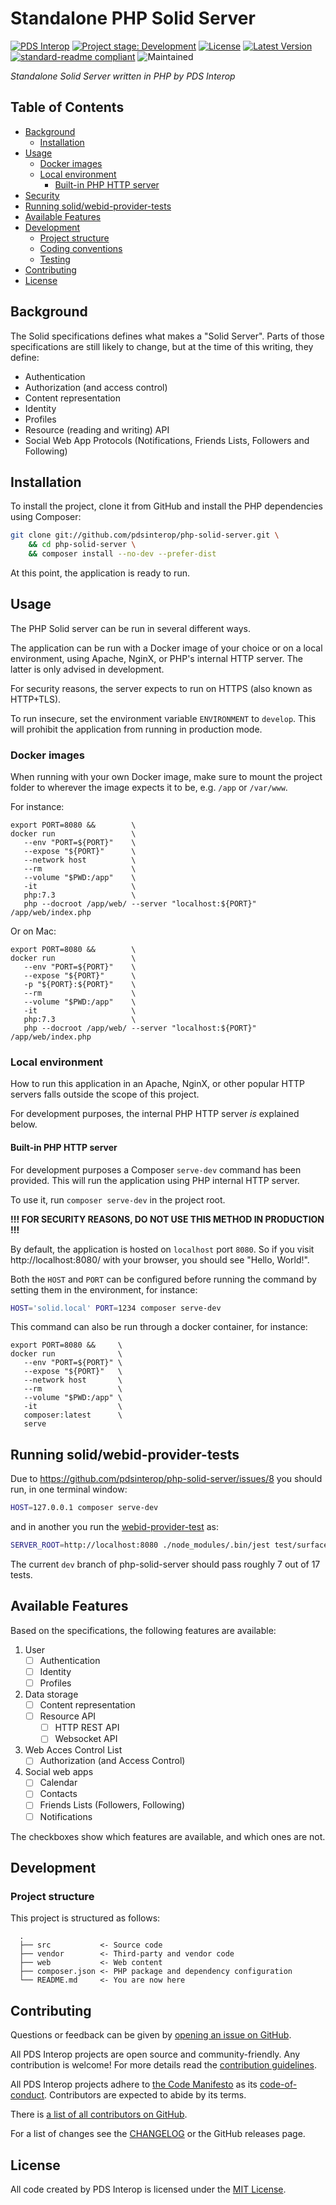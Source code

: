 # Standalone PHP Solid Server

[![PDS Interop][pdsinterop-shield]][pdsinterop-site]
[![Project stage: Development][project-stage-badge: Development]][project-stage-page]
[![License][license-shield]][license-link]
[![Latest Version][version-shield]][version-link]
[![standard-readme compliant][standard-readme-shield]][standard-readme-link]
![Maintained][maintained-shield]

_Standalone Solid Server written in PHP by PDS Interop_

## Table of Contents

<!-- toc -->

- [Background](#background)
  * [Installation](#installation)
- [Usage](#usage)
  * [Docker images](#docker-images)
  * [Local environment](#local-environment)
    + [Built-in PHP HTTP server](#built-in-php-http-server)
- [Security](#security)
- [Running solid/webid-provider-tests](#running-solidwebid-provider-tests)
- [Available Features](#available-features)
- [Development](#development)
  * [Project structure](#project-structure)
  * [Coding conventions](#coding-conventions)
  * [Testing](#testing)
- [Contributing](#contributing)
- [License](#license)

<!-- tocstop -->

## Background

The Solid specifications defines what makes a "Solid Server". Parts of
those specifications are still likely to change, but at the time of this writing,
they define:

- Authentication
- Authorization (and access control)
- Content representation
- Identity
- Profiles
- Resource (reading and writing) API
- Social Web App Protocols (Notifications, Friends Lists, Followers and Following)

<!--
To read more about Solid, and which IETF and W3C specifications are used, visit: https://pdsinterop.org/solid-specs-overview/
-->

## Installation

To install the project, clone it from GitHub and install the PHP dependencies
using Composer:

```sh
git clone git://github.com/pdsinterop/php-solid-server.git \
    && cd php-solid-server \
    && composer install --no-dev --prefer-dist
```
At this point, the application is ready to run.

## Usage

The PHP Solid server can be run in several different ways.

<!-- @TODO: Add local Dockerfile  -->

The application can be run with a Docker image of your choice or on a local
environment, using Apache, NginX, or PHP's internal HTTP server. The latter is
only advised in development.

For security reasons, the server expects to run on HTTPS (also known as HTTP+TLS).

To run insecure, set the environment variable `ENVIRONMENT` to `develop`. This
will prohibit the application from running in production mode.

<!--
   @TODO: Add single-button deploy scripts/config for Heroku, Glitch, and other
          popular playgrounds/developer oriented service providers.
-->

### Docker images

When running with your own Docker image, make sure to mount the project folder
to wherever the image expects it to be, e.g. `/app` or `/var/www`.

For instance:

```
export PORT=8080 &&        \
docker run                 \
   --env "PORT=${PORT}"    \
   --expose "${PORT}"      \
   --network host          \
   --rm                    \
   --volume "$PWD:/app"    \
   -it                     \
   php:7.3                 \
   php --docroot /app/web/ --server "localhost:${PORT}" /app/web/index.php
```
Or on Mac:
```
export PORT=8080 &&        \
docker run                 \
   --env "PORT=${PORT}"    \
   --expose "${PORT}"      \
   -p "${PORT}:${PORT}"    \
   --rm                    \
   --volume "$PWD:/app"    \
   -it                     \
   php:7.3                 \
   php --docroot /app/web/ --server "localhost:${PORT}" /app/web/index.php
```


### Local environment

How to run this application in an Apache, NginX, or other popular HTTP servers
falls outside the scope of this project.

For development purposes, the internal PHP HTTP server _is_ explained below.

#### Built-in PHP HTTP server

For development purposes a Composer `serve-dev` command has been provided. This will
run the application using PHP internal HTTP server.

To use it, run `composer serve-dev` in the project root.

**!!! FOR SECURITY REASONS, DO NOT USE THIS METHOD IN PRODUCTION !!!**

By default, the application is hosted on `localhost` port `8080`.
So if you visit http://localhost:8080/ with your browser, you should see "Hello, World!".

Both the `HOST` and `PORT` can be configured before running the command by
setting them in the environment, for instance:

```sh
HOST='solid.local' PORT=1234 composer serve-dev
```

This command can also be run through a docker container, for instance:

```
export PORT=8080 &&     \
docker run              \
   --env "PORT=${PORT}" \
   --expose "${PORT}"   \
   --network host       \
   --rm                 \
   --volume "$PWD:/app" \
   -it                  \
   composer:latest      \
   serve
```

<!-- @TODO: Set up email addresses for security and community outreach

## Security

If you discover any security related issues, please email <security@pdsinterop.org> instead of using the issue tracker.

-->

## Running solid/webid-provider-tests
Due to https://github.com/pdsinterop/php-solid-server/issues/8 you should run, in one terminal window:
```sh
HOST=127.0.0.1 composer serve-dev
```
and in another you run the [webid-provider-test](https://github.com/solid/webid-provider-tests) as:
```sh
SERVER_ROOT=http://localhost:8080 ./node_modules/.bin/jest test/surface/fetch-openid-config.test.ts
```
The current `dev` branch of php-solid-server should pass roughly 7 out of 17 tests.

## Available Features

Based on the specifications, the following features are available:

1. User
   - [ ] Authentication
   - [ ] Identity
   - [ ] Profiles
2. Data storage
   - [ ] Content representation
   - [ ] Resource API
     - [ ] HTTP REST API
     - [ ] Websocket API
3. Web Acces Control List
   - [ ] Authorization (and Access Control)
4. Social web apps
   - [ ] Calendar
   - [ ] Contacts
   - [ ] Friends Lists (Followers, Following)
   - [ ] Notifications

The checkboxes show which features are available, and which ones are not.


## Development

### Project structure

This project is structured as follows:

<!--
  .
  ├── build         <- Artifacts created by CI and CLI scripts
  ├── cli           <- CLI scripts
  ├── docs          <- Documentation, hosted at https://pdsinterop.org/solid-server-php/
  ├── src           <- Source code
  ├── tests         <- Unit- and integration-tests
  ├── vendor        <- Third-party and vendor code
  ├── web           <- Web content
  ├── composer.json <- PHP package and dependency configuration
  └── README.md     <- You are now here
-->
```
  .
  ├── src           <- Source code
  ├── vendor        <- Third-party and vendor code
  ├── web           <- Web content
  ├── composer.json <- PHP package and dependency configuration
  └── README.md     <- You are now here
```

<!--
### Coding conventions

You can also run [php-cs-fixer](https://github.com/FriendsOfPHP/PHP-CS-Fixer) with the configuration file that can be found in the project root directory.

This project comes with a configuration file and an executable for [php-cs-fixer](https://github.com/FriendsOfPHP/PHP-CS-Fixer) (`.php_cs`) that you can use to (re)format your sourcecode for compliance with this project's coding guidelines:

```sh
$ composer php-cs-fixer fix
```

### Testing

The PHPUnit version to be used is the one installed as a `dev-` dependency via composer. It can be run using `composer test` or by calling it directly:

```sh
$ ./vendor/bin/phpunit
```
-->

## Contributing

Questions or feedback can be given by [opening an issue on GitHub](https://github.com/pdsinterop/php-solid-server/issues).

All PDS Interop projects are open source and community-friendly.
Any contribution is welcome!
For more details read the [contribution guidelines](CONTRIBUTING.md).

All PDS Interop projects adhere to [the Code Manifesto](http://codemanifesto.com)
as its [code-of-conduct](CODE_OF_CONDUCT.md). Contributors are expected to abide by its terms.

There is [a list of all contributors on GitHub][contributors-page].

For a list of changes see the [CHANGELOG](CHANGELOG.md) or the GitHub releases page.

## License

All code created by PDS Interop is licensed under the [MIT License][license-link].

[contributors-page]:  https://github.com/pdsinterop/php-solid-server/contributors
[license-link]: ./LICENSE
[license-shield]: https://img.shields.io/github/license/pdsinterop/php-solid-server.svg
[maintained-shield]: https://img.shields.io/maintenance/yes/2020
[pdsinterop-shield]: https://img.shields.io/badge/-PDS%20Interop-gray.svg?logo=data%3Aimage%2Fsvg%2Bxml%3Bbase64%2CPHN2ZyB4bWxucz0iaHR0cDovL3d3dy53My5vcmcvMjAwMC9zdmciIHZpZXdCb3g9Ii01IC01IDExMCAxMTAiIGZpbGw9IiNGRkYiIHN0cm9rZS13aWR0aD0iMCI+CiAgICA8cGF0aCBkPSJNLTEgNTJoMTdhMzcuNSAzNC41IDAgMDAyNS41IDMxLjE1di0xMy43NWEyMC43NSAyMSAwIDAxOC41LTQwLjI1IDIwLjc1IDIxIDAgMDE4LjUgNDAuMjV2MTMuNzVhMzcgMzQuNSAwIDAwMjUuNS0zMS4xNWgxN2EyMiAyMS4xNSAwIDAxLTEwMiAweiIvPgogICAgPHBhdGggZD0iTSAxMDEgNDhhMi43NyAyLjY3IDAgMDAtMTAyIDBoIDE3YTIuOTcgMi44IDAgMDE2OCAweiIvPgo8L3N2Zz4K
[pdsinterop-site]: https://pdsinterop.org/
[project-stage-badge: Development]: https://img.shields.io/badge/Project%20Stage-Development-yellowgreen.svg
[project-stage-page]: https://blog.pother.ca/project-stages/
[standard-readme-link]: https://github.com/RichardLitt/standard-readme
[standard-readme-shield]: https://img.shields.io/badge/readme%20style-standard-brightgreen.svg
[version-link]: https://packagist.org/packages/pdsinterop/php-solid-server
[version-shield]: https://img.shields.io/github/v/release/pdsinterop/php-solid-server?sort=semver
